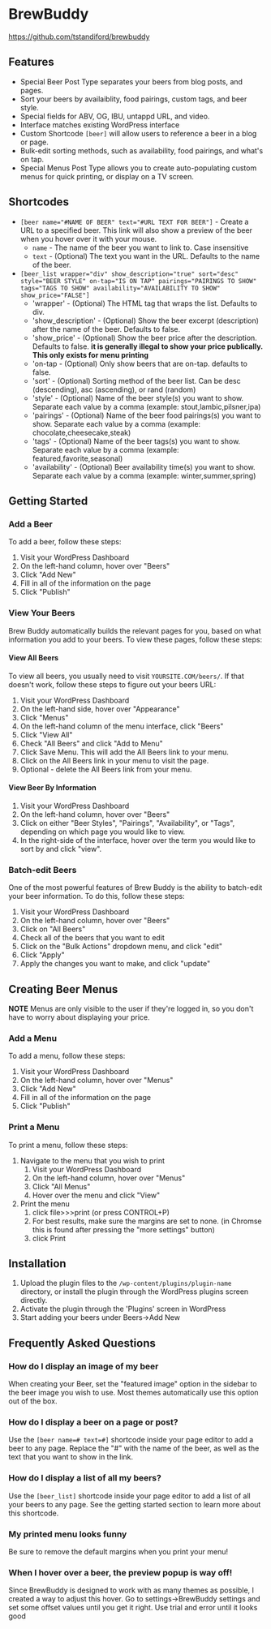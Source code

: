 # BrewBuddy #
https://github.com/tstandiford/brewbuddy
## Features ##
* Special Beer Post Type separates your beers from blog posts, and pages.
* Sort your beers by availaiblity, food pairings, custom tags, and beer style.
* Special fields for ABV, OG, IBU, untappd URL, and video.
* Interface matches existing WordPress interface
* Custom Shortcode `[beer]` will allow users to reference a beer in a blog or page.
* Bulk-edit sorting methods, such as availability, food pairings, and what's on tap.
* Special Menus Post Type allows you to create auto-populating custom menus for quick printing, or display on a TV screen.

## Shortcodes ##
* `[beer name="#NAME OF BEER" text="#URL TEXT FOR BEER"]` - Create a URL to a specified beer.  This link will also show a preview of the beer when you hover over it with your mouse.
    * `name` - The name of the beer you want to link to.  Case insensitive
    * `text` - (Optional) The text you want in the URL.  Defaults to the name of the beer.
* `[beer_list wrapper="div" show_description="true" sort="desc" style="BEER STYLE" on-tap="IS ON TAP" pairings="PAIRINGS TO SHOW" tags="TAGS TO SHOW" availability="AVAILABILITY TO SHOW" show_price="FALSE"]`
    * 'wrapper' - (Optional) The HTML tag that wraps the list.  Defaults to div.
    * 'show_description' - (Optional) Show the beer excerpt (description) after the name of the beer.  Defaults to false.
    * 'show_price' - (Optional) Show the beer price after the description.  Defaults to false. **it is generally illegal to show your price publically.  This only exists for menu printing**
    * 'on-tap - (Optional) Only show beers that are on-tap.  defaults to false.
    * 'sort' - (Optional) Sorting method of the beer list.  Can be desc (descending), asc (ascending), or rand (random)
    * 'style' - (Optional) Name of the beer style(s) you want to show.  Separate each value by a comma (example: stout,lambic,pilsner,ipa)
    * 'pairings' - (Optional) Name of the beer food pairings(s) you want to show.  Separate each value by a comma (example: chocolate,cheesecake,steak)
    * 'tags' - (Optional) Name of the beer tags(s) you want to show.  Separate each value by a comma (example: featured,favorite,seasonal)
    * 'availability' - (Optional) Beer availability time(s) you want to show.  Separate each value by a comma (example: winter,summer,spring)

## Getting Started ##

### Add a Beer ###
To add a beer, follow these steps:

1. Visit your WordPress Dashboard
2. On the left-hand column, hover over "Beers"
3. Click "Add New"
4. Fill in all of the information on the page
5. Click "Publish"

### View Your Beers ###
Brew Buddy automatically builds the relevant pages for you, based on what information you add to your beers.  To view these pages, follow these steps:

#### View All Beers ####
To view all beers, you usually need to visit `YOURSITE.COM/beers/`.  If that doesn't work, follow these steps to figure out your beers URL:

1. Visit your WordPress Dashboard
2. On the left-hand side, hover over "Appearance"
3. Click "Menus"
4. On the left-hand column of the menu interface, click "Beers"
5. Click "View All"
6. Check "All Beers" and click "Add to Menu"
7. Click Save Menu.  This will add the All Beers link to your menu.
8. Click on the All Beers link in your menu to visit the page.
9. Optional - delete the All Beers link from your menu.

#### View Beer By Information ####

1. Visit your WordPress Dashboard
2. On the left-hand column, hover over "Beers"
3. Click on either "Beer Styles", "Pairings", "Availability", or "Tags", depending on which page you would like to view.
4. In the right-side of the interface, hover over the term you would like to sort by and click "view".

### Batch-edit Beers ###

One of the most powerful features of Brew Buddy is the ability to batch-edit your beer information.  To do this, follow these steps:

1. Visit your WordPress Dashboard
2. On the left-hand column, hover over "Beers"
3. Click on "All Beers"
4. Check all of the beers that you want to edit
5. Click on the "Bulk Actions" dropdown menu, and click "edit"
6. Click "Apply"
7. Apply the changes you want to make, and click "update"

## Creating Beer Menus ##
**NOTE** Menus are only visible to the user if they're logged in, so you don't have to worry about displaying your price.

### Add a Menu ###
To add a menu, follow these steps:
1. Visit your WordPress Dashboard
2. On the left-hand column, hover over "Menus"
3. Click "Add New"
4. Fill in all of the information on the page
5. Click "Publish"

### Print a Menu ###
To print a menu, follow these steps:

1. Navigate to the menu that you wish to print
	1. Visit your WordPress Dashboard
	2. On the left-hand column, hover over "Menus"
	3. Click "All Menus"
	4. Hover over the menu and click "View"
2. Print the menu
	1. click file>>>print (or press CONTROL+P)
	2. For best results, make sure the margins are set to none. (in Chromse this is found after pressing the "more settings" button)
	3. click Print

## Installation ##

1. Upload the plugin files to the `/wp-content/plugins/plugin-name` directory, or install the plugin through the WordPress plugins screen directly.
2. Activate the plugin through the 'Plugins' screen in WordPress
3. Start adding your beers under Beers->Add New

## Frequently Asked Questions ##

### How do I display an image of my beer ###

When creating your Beer, set the "featured image" option in the sidebar to the beer image you wish to use.  Most themes automatically use this option out of the box.


### How do I display a beer on a page or post? ###

Use the `[beer name=# text=#]` shortcode inside your page editor to add a beer to any page. Replace the "#" with the name of the beer, as well as the text that you want to show in the link.


### How do I display a list of all my beers? ###

Use the `[beer_list]` shortcode inside your page editor to add a list of all your beers to any page.  See the getting started section to learn more about this shortcode.

### My printed menu looks funny ###

Be sure to remove the default margins when you print your menu!

### When I hover over a beer, the preview popup is way off! ###

Since BrewBuddy is designed to work with as many themes as possible, I created a way to adjust this hover.  Go to settings->BrewBuddy settings and set some offset values until you get it right.  Use trial and error until it looks good
